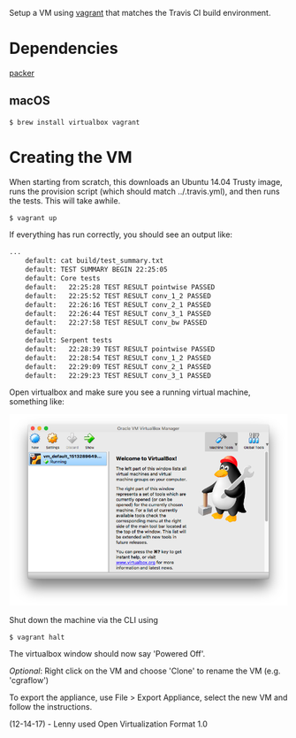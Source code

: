 Setup a VM using [vagrant](https://www.vagrantup.com/) that matches the Travis
CI build environment.

# Dependencies

[packer](https://www.packer.io/intro/getting-started/install.html)
## macOS
```
$ brew install virtualbox vagrant
```

# Creating the VM
When starting from scratch, this downloads an Ubuntu 14.04 Trusty image, runs
the provision script (which should match ../.travis.yml), and then runs the
tests. This will take awhile.
```
$ vagrant up
```

If everything has run correctly, you should see an output like:
```
...
    default: cat build/test_summary.txt
    default: TEST SUMMARY BEGIN 22:25:05
    default: Core tests
    default:   22:25:28 TEST RESULT pointwise PASSED
    default:   22:25:52 TEST RESULT conv_1_2 PASSED
    default:   22:26:16 TEST RESULT conv_2_1 PASSED
    default:   22:26:44 TEST RESULT conv_3_1 PASSED
    default:   22:27:58 TEST RESULT conv_bw PASSED
    default: 
    default: Serpent tests
    default:   22:28:39 TEST RESULT pointwise PASSED
    default:   22:28:54 TEST RESULT conv_1_2 PASSED
    default:   22:29:09 TEST RESULT conv_2_1 PASSED
    default:   22:29:23 TEST RESULT conv_3_1 PASSED
```

Open virtualbox and make sure you see a running virtual machine, something like:

![virtualbox-image](./images/virtualbox.png)

Shut down the machine via the CLI using
```
$ vagrant halt
```

The virtualbox window should now say 'Powered Off'.

*Optional*: Right click on the VM and choose 'Clone' to rename the VM (e.g.
'cgraflow')

To export the appliance, use File > Export Appliance, select the new VM and
follow the instructions.

(12-14-17) - Lenny used Open Virtualization Format 1.0
